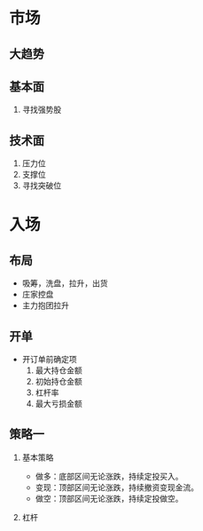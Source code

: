 # 市场
## 大趋势

## 基本面
1. 寻找强势股

## 技术面
1. 压力位
2. 支撑位
3. 寻找突破位


# 入场
## 布局
- 吸筹，洗盘，拉升，出货
- 庄家控盘
- 主力抱团拉升

## 开单
- 开订单前确定项
    1. 最大持仓金额
    2. 初始持仓金额
    3. 杠杆率
    4. 最大亏损金额


## 策略一
1. 基本策略
    - 做多：底部区间无论涨跌，持续定投买入。
    - 变现：顶部区间无论涨跌，持续撤资变现金流。
    - 做空：顶部区间无论涨跌，持续定投做空。

2. 杠杆